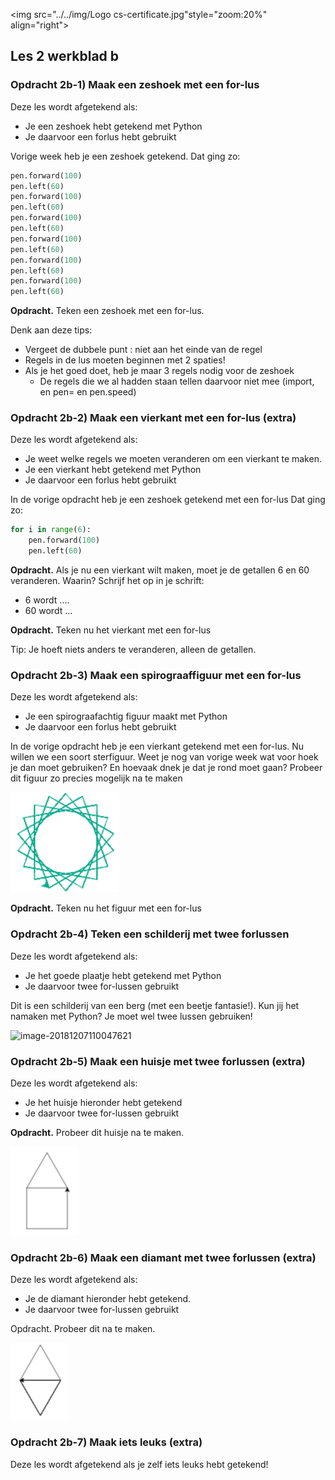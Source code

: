 <img src="../../img/Logo cs-certificate.jpg"style="zoom:20%" align="right">

## Les 2 werkblad b

### Opdracht 2b-1) Maak een zeshoek met een for-lus 

Deze les wordt afgetekend als:

- Je een zeshoek hebt getekend met Python
- Je daarvoor een forlus hebt gebruikt

Vorige week heb je een zeshoek getekend. Dat ging zo:

```python
pen.forward(100)
pen.left(60)
pen.forward(100)
pen.left(60)
pen.forward(100)
pen.left(60)
pen.forward(100)
pen.left(60)
pen.forward(100)
pen.left(60)
pen.forward(100)
pen.left(60)
```

**Opdracht.** Teken een zeshoek met een for-lus.

Denk aan deze tips:

* Vergeet de dubbele punt : niet aan het einde van de regel
* Regels in de lus moeten beginnen met 2 spaties!
* Als je het goed doet, heb je maar 3 regels nodig voor de zeshoek 
  * De regels die we al hadden staan tellen daarvoor niet mee (import, en pen= en pen.speed)



### Opdracht 2b-2) Maak een vierkant met een for-lus (extra)

Deze les wordt afgetekend als:

- Je weet welke regels we moeten veranderen om een vierkant te maken.
- Je een vierkant hebt getekend met Python
- Je daarvoor een forlus hebt gebruikt

In de vorige opdracht heb je een zeshoek getekend met een for-lus Dat ging zo:

```python
for i in range(6):
    pen.forward(100)
    pen.left(60)
```

**Opdracht.** Als je nu een vierkant wilt maken, moet je de getallen 6 en 60 veranderen. Waarin? 
Schrijf het op in je schrift:

* 6 wordt ....
* 60 wordt ...

**Opdracht.** Teken nu het vierkant met een for-lus

Tip: Je hoeft niets anders te veranderen, alleen de getallen.

### Opdracht 2b-3) Maak een spirograaffiguur met een for-lus

Deze les wordt afgetekend als:

- Je een spirograafachtig figuur maakt met Python
- Je daarvoor een forlus hebt gebruikt

In de vorige opdracht heb je een vierkant getekend met een for-lus. Nu willen we een soort sterfiguur. Weet je nog van vorige week wat voor hoek je dan moet gebruiken? En hoevaak dnek je dat je rond moet gaan? Probeer dit figuur zo precies mogelijk na te maken

![image-20190322130521606](../../img/image-20190322130521606.png)

**Opdracht.** Teken nu het figuur met een for-lus

### Opdracht 2b-4) Teken een schilderij met twee forlussen

Deze les wordt afgetekend als:

- Je het goede plaatje hebt getekend met Python
- Je daarvoor twee for-lussen gebruikt

Dit is een schilderij van een berg (met een beetje fantasie!). Kun jij het namaken met Python? Je moet wel twee lussen gebruiken!

![image-20181207110047621](/Users/Felienne/Library/Application%20Support/typora-user-images/image-20181207110047621.png)





### Opdracht 2b-5) Maak een huisje met twee forlussen (extra)

Deze les wordt afgetekend als:

- Je het huisje hieronder hebt getekend
- Je daarvoor twee for-lussen gebruikt

**Opdracht.** Probeer dit huisje na te maken.

![image-20190322131013102](../../img/image-20190322131013102.png)

### Opdracht 2b-6) Maak een diamant met twee forlussen (extra)

Deze les wordt afgetekend als:

- Je de diamant hieronder hebt getekend.
- Je daarvoor twee for-lussen gebruikt

Opdracht. Probeer dit na te maken.

![image-20190322131023789](../../img/image-20190322131023789.png)

### Opdracht 2b-7) Maak iets leuks (extra)

Deze les wordt afgetekend als je zelf iets leuks hebt getekend!